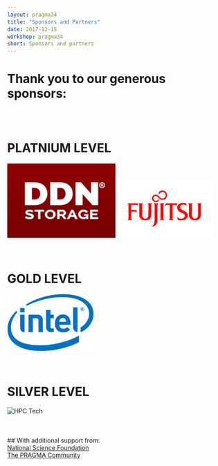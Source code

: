 ```yaml
---
layout: pragma34
title: "Sponsors and Partners"
date: 2017-12-15
workshop: pragma34
short: Sponsors and partners
--- 
```


# Thank you to our generous sponsors:<br>
<br>
<br>

# PLATNIUM LEVEL<br>
<img src="/images/pragma34/DDN-Storage_web.png" alt="DNN" style="width:250px;">
<img src="/images/pragma34/symbol_mark_rgb_red_web.jpg" alt="Fujitsu" style="width:220px;">
<br>
<br>
<br>

# GOLD LEVEL<br>
<img src="/images/pragma34/Intel-logo_web.png" alt="Intel" style="width:200px;">
<br>
<br>
<br>

# SILVER LEVEL<br>
<img src="/images/pragma34/HPCtech-logo_web.png" alt="HPC Tech" style="width:150px;">
<br>
<br>
<br>

<br>
## With additional support from:<br>
<a href="https://www.nsf.gov/" target="_blank">National Science Foundation</a> <br>
<a href="http://www.pragma-grid.net/people/">The PRAGMA Community</a> <br>

